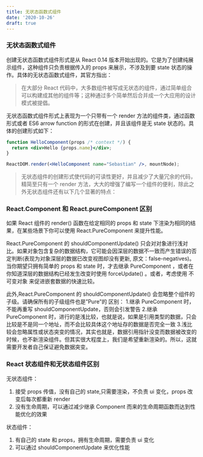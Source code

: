 ```yaml
---
title: 无状态函数式组件
date: '2020-10-26'
draft: true
---
```


### 无状态函数式组件

创建无状态函数式组件形式是从 React 0.14 版本开始出现的。它是为了创建纯展示组件，这种组件只负责根据传入的 props 来展示，不涉及到要 state 状态的操作。具体的无状态函数式组件，其官方指出：

> 在大部分 React 代码中，大多数组件被写成无状态的组件，通过简单组合可以构建成其他的组件等；这种通过多个简单然后合并成一个大应用的设计模式被提倡。

无状态函数式组件形式上表现为一个只带有一个 render 方法的组件类，通过函数形式或者 ES6 arrow function 的形式在创建，并且该组件是无 state 状态的。具体的创建形式如下：

```jsx
function HelloComponent(props /* context */) {
  return <div>Hello {props.name}</div>;
}

ReactDOM.render(<HelloComponent name="Sebastian" />, mountNode);
```

> 无状态组件的创建形式使代码的可读性更好，并且减少了大量冗余的代码，精简至只有一个 render 方法，大大的增强了编写一个组件的便利，除此之外无状态组件还有以下几个显著的特点：

### React.Component 和 React.pureComponent 区别

如果 React 组件的 render() 函数在给定相同的 props 和 state 下渲染为相同的结果，在某些场景下你可以使用 React.PureComponent 来提升性能。

React.PureComponent 的 shouldComponentUpdate() 只会对对象进行浅对比。如果对象包含复杂的数据结构，它可能会因深层的数据不一致而产生错误的否定判断(表现为对象深层的数据已改变视图却没有更新, 原文：false-negatives)。当你期望只拥有简单的 props 和 state 时，才去继承 PureComponent ，或者在你知道深层的数据结构已经发生改变时使用 forceUpdate() 。或者，考虑使用 不可变对象 来促进嵌套数据的快速比较。

此外,React.PureComponent 的 shouldComponentUpdate() 会忽略整个组件的子级。请确保所有的子级组件也是”Pure”的
区别： 1.继承 PureComponent 时，不能再重写 shouldComponentUpdate，否则会引发警告 2.继承 PureComponent 时，进行的是浅比较，也就是说，如果是引用类型的数据，只会比较是不是同一个地址，而不会比较具体这个地址存的数据是否完全一致 3.浅比较会忽略属性或状态突变的情况，其实也就是，数据引用指针没变而数据被改变的时候，也不新渲染组件。但其实很大程度上，我们是希望重新渲染的。所以，这就需要开发者自己保证避免数据突变。

### React 状态组件和无状态组件区别

无状态组件：

1. 接受 props 传值，没有自己的 state,只需要渲染，不负责 ui 变化，props 改变后每次都重新 render
2. 没有生命周期，可以通过减少继承 Component 而来的生命周期函数而达到性能优化的效果

状态组件：

1. 有自己的 state 和 props，拥有生命周期，需要负责 ui 变化
2. 可以通过 shouldComponentUpdate 来优化性能
